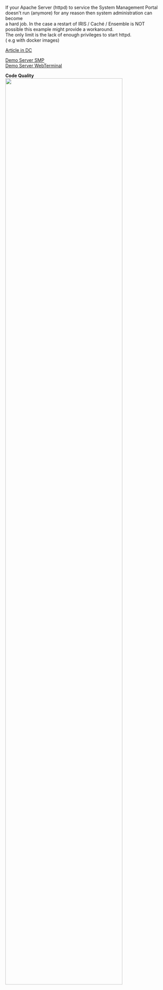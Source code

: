 If your Apache Server (httpd) to service the System Management Portal  
doesn't run (anymore) for any reason then system administration can become  
a hard job. In the case a restart of IRIS / Caché / Ensemble is NOT  
possible this example might provide a workaround.  
The only limit is the lack of enough privileges to start httpd.  
( e.g with docker images)  

[Article in DC](https://community.intersystems.com/post/how-restart-smp-server)

[Demo Server SMP](https://restart-httpd.demo.community.intersystems.com/csp/sys/UtilHome.csp)   
[Demo Server WebTerminal](https://restart-httpd.demo.community.intersystems.com/terminal/)    
        
**Code Quality**   
<img width="85%" src="https://openexchange.intersystems.com/mp/img/packages/1774/screenshots/5rxvdvlgu5y9obag2iwhhelk5bs.jpg">
